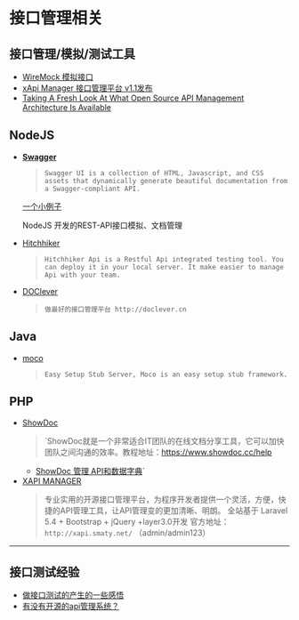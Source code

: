# 接口管理相关

## 接口管理/模拟/测试工具

* [WireMock 模拟接口](http://wiremock.org/)
* [xApi Manager 接口管理平台 v1.1发布](https://git.oschina.net/duolatech/xapimanager)
* [Taking A Fresh Look At What Open Source API Management Architecture Is Available](http://apievangelist.com/2014/10/05/taking-a-fresh-look-at-what-open-source-api-management-architecture-is-available/)

## NodeJS

* **[Swagger](https://github.com/swagger-api/swagger-ui)[](http://swagger.io)**
  > `Swagger UI is a collection of HTML, Javascript, and CSS assets that dynamically generate beautiful documentation from a Swagger-compliant API.`

  [一个小例子](https://gitee.com/xiaoym/swagger-bootstrap-ui-demo)

  NodeJS 开发的REST-API接口模拟、文档管理

* [Hitchhiker](https://github.com/brookshi/Hitchhiker)
  >`Hitchhiker Api is a Restful Api integrated testing tool. You can deploy it in your local server. It make easier to manage Api with your team.`
* [DOClever](https://github.com/sx1989827/DOClever)
  > `做最好的接口管理平台 http://doclever.cn`

## Java

* [moco](https://github.com/dreamhead/moco)
  > `Easy Setup Stub Server, Moco is an easy setup stub framework.`

## PHP

* [ShowDoc](https://gitee.com/star7th/showdoc)
  > `ShowDoc就是一个非常适合IT团队的在线文档分享工具，它可以加快团队之间沟通的效率。教程地址：https://www.showdoc.cc/help
  * [ShowDoc 管理 API和数据字典](http://git.oschina.net/mirrors/showdoc)`
* [XAPI MANAGER](https://github.com/duolatech/xApi-Manager)
  > 专业实用的开源接口管理平台，为程序开发者提供一个灵活，方便，快捷的API管理工具，让API管理变的更加清晰、明朗。
  > 全站基于 Laravel 5.4 + Bootstrap + jQuery +layer3.0开发
  > 官方地址：`http://xapi.smaty.net/` （admin/admin123）
----------------

## 接口测试经验

* [做接口测试的产生的一些感悟](https://sanwen.net/a/qmhcsoo.html)
* [有没有开源的api管理系统？](https://www.zhihu.com/question/30434095)
